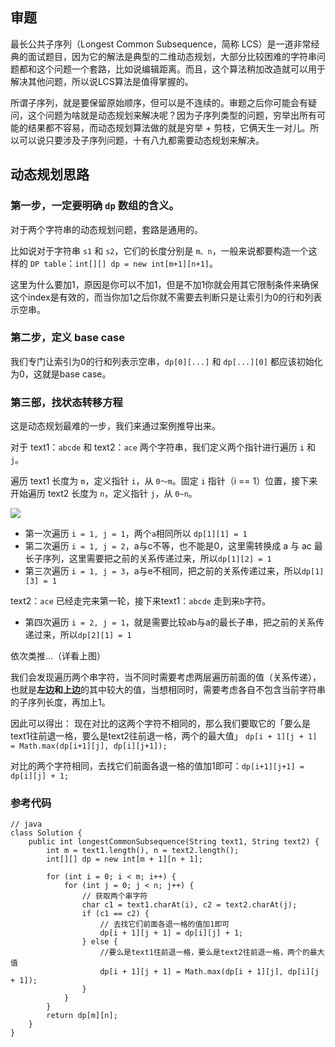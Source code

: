 ## 审题

最长公共子序列（Longest Common Subsequence，简称 LCS）是一道非常经典的面试题目，因为它的解法是典型的二维动态规划，大部分比较困难的字符串问题都和这个问题一个套路，比如说编辑距离。而且，这个算法稍加改造就可以用于解决其他问题，所以说LCS算法是值得掌握的。

所谓子序列，就是要保留原始顺序，但可以是不连续的。审题之后你可能会有疑问，这个问题为啥就是动态规划来解决呢？因为子序列类型的问题，穷举出所有可能的结果都不容易，而动态规划算法做的就是穷举 + 剪枝，它俩天生一对儿。所以可以说只要涉及子序列问题，十有八九都需要动态规划来解决。
## 动态规划思路
### 第一步，一定要明确 `dp` 数组的含义。
对于两个字符串的动态规划问题，套路是通用的。

比如说对于字符串 `s1` 和  `s2`，它们的长度分别是 `m、n`，一般来说都要构造一个这样的 `DP table`：`int[][] dp = new int[m+1][n+1]`。

这里为什么要加1，原因是你可以不加1，但是不加1你就会用其它限制条件来确保这个index是有效的，而当你加1之后你就不需要去判断只是让索引为0的行和列表示空串。


### 第二步，定义 base case
我们专门让索引为0的行和列表示空串，`dp[0][...]` 和 `dp[...][0]` 都应该初始化为0，这就是base case。

### 第三部，找状态转移方程
这是动态规划最难的一步，我们来通过案例推导出来。

对于 text1：`abcde` 和 text2：`ace` 两个字符串，我们定义两个指针进行遍历 `i` 和 `j`。

遍历 text1 长度为 `m`，定义指针 `i`，从 `0～m`。固定 `i` 指针（i == 1）位置，接下来开始遍历 text2 长度为 `n`，定义指针 `j`，从 `0~n`。

![](https://pic.leetcode-cn.com/86eeb146384551fe08d11ae598bfd2957d2896592ec19b9dfdf91fd96ef8c4a5-%E6%9C%AA%E5%91%BD%E5%90%8D.001.jpeg)

- 第一次遍历 `i = 1, j = 1`，两个`a`相同所以 `dp[1][1] = 1`
- 第二次遍历 `i = 1, j = 2`，a与c不等，也不能是0，这里需转换成 a 与 ac 最长子序列，这里需要把之前的关系传递过来，所以`dp[1][2] = 1`
- 第三次遍历 `i = 1, j = 3`，a与e不相同，把之前的关系传递过来，所以`dp[1][3] = 1`

text2：`ace` 已经走完来第一轮，接下来text1：`abcde` 走到来`b`字符。
- 第四次遍历 `i = 2, j = 1`，就是需要比较ab与a的最长子串，把之前的关系传递过来，所以`dp[2][1] = 1`

依次类推...（详看上图）

我们会发现遍历两个串字符，当不同时需要考虑两层遍历前面的值（关系传递），也就是**左边和上边**的其中较大的值，当想相同时，需要考虑各自不包含当前字符串的子序列长度，再加上1。

因此可以得出：
现在对比的这两个字符不相同的，那么我们要取它的「要么是text1往前退一格，要么是text2往前退一格，两个的最大值」
`dp[i + 1][j + 1] = Math.max(dp[i+1][j], dp[i][j+1]);`

对比的两个字符相同，去找它们前面各退一格的值加1即可：`dp[i+1][j+1] = dp[i][j] + 1;`

### 参考代码 
```
// java
class Solution {
    public int longestCommonSubsequence(String text1, String text2) {
        int m = text1.length(), n = text2.length();
        int[][] dp = new int[m + 1][n + 1];

        for (int i = 0; i < m; i++) {
            for (int j = 0; j < n; j++) {
                // 获取两个串字符
                char c1 = text1.charAt(i), c2 = text2.charAt(j);
                if (c1 == c2) {
                    // 去找它们前面各退一格的值加1即可
                    dp[i + 1][j + 1] = dp[i][j] + 1;
                } else {
                    //要么是text1往前退一格，要么是text2往前退一格，两个的最大值
                    dp[i + 1][j + 1] = Math.max(dp[i + 1][j], dp[i][j + 1]);
                }
            }
        }
        return dp[m][n];
    }
}
```